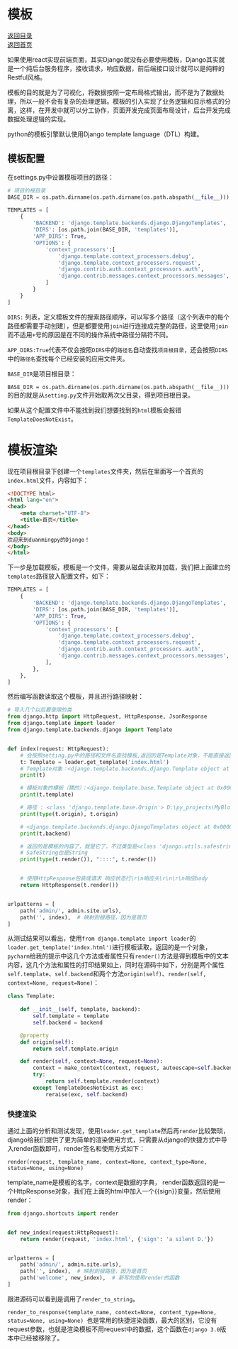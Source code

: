 # 模板
[返回目录](https://github.com/duanmingpy/python-interview/blob/master/django/%E7%9B%AE%E5%BD%95.md)         
[返回首页](https://github.com/duanmingpy/python-interview)           

如果使用react实现前端页面，其实Django就没有必要使用模板，Django其实就是一个纯后台服务程序，接收请求，响应数据，前后端接口设计就可以是纯粹的Restful风格。

模板的目的就是为了可视化，将数据按照一定布局格式输出，而不是为了数据处理，所以一般不会有复杂的处理逻辑。模板的引入实现了业务逻辑和显示格式的分离，这样，在开发中就可以分工协作，页面开发完成页面布局设计，后台开发完成数据处理逻辑的实现。 

python的模板引擎默认使用Django template language（DTL）构建。

## 模板配置

在settings.py中设置模板项目的路径：

```python
# 项目的根目录
BASE_DIR = os.path.dirname(os.path.dirname(os.path.abspath(__file__))) 

TEMPLATES = [
    {
        'BACKEND': 'django.template.backends.django.DjangoTemplates',
        'DIRS': [os.path.join(BASE_DIR, 'templates')],
        'APP_DIRS': True,
        'OPTIONS': {
            'context_processors':[
                'django.template.context_processors.debug',
                'django.template.context_processors.request',
                'django.contrib.auth.context_processors.auth',
                'django.contrib.messages.context_processors.messages',
            ]
        }
    }
]
```

`DIRS:` 列表，定义模板文件的搜索路径顺序，可以写多个路径（这个列表中的每个路径都需要手动创建），但是都要使用`join`进行连接成完整的路径，这里使用`join`而不适用`+`号的原因是在不同的操作系统中路径分隔符不同。

`APP_DIRS:True`代表不仅会按照`DIRS`中的`路径名`自动查找`项目根目录`，还会按照`DIRS`中的`路径名`查找每个已经安装的应用文件夹。

`BASE_DIR`是项目根目录：

`BASE_DIR = os.path.dirname(os.path.dirname(os.path.abspath(__file__)))`的目的就是从`setting.py`文件开始取两次父目录，得到项目根目录。

如果从这个配置文件中不能找到我们想要找到的`html`模板会报错`TemplateDoesNotExist`。

# 模板渲染

现在项目根目录下创建一个`templates`文件夹，然后在里面写一个首页的`index.html`文件，内容如下：

```html
<!DOCTYPE html>
<html lang="en">
<head>
    <meta charset="UTF-8">
    <title>首页</title>
</head>
<body>
欢迎来到duanmingpy的Django！
</body>
</html>
```

下一步是加载模板，模板是一个文件，需要从磁盘读取并加载，我们把上面建立的`templates`路径放入配置文件，如下：

```python
TEMPLATES = [
    {
        'BACKEND': 'django.template.backends.django.DjangoTemplates',
        'DIRS': [os.path.join(BASE_DIR, 'templates')],
        'APP_DIRS': True,
        'OPTIONS': {
            'context_processors': [
                'django.template.context_processors.debug',
                'django.template.context_processors.request',
                'django.contrib.auth.context_processors.auth',
                'django.contrib.messages.context_processors.messages',
            ],
        },
    },
]
```



然后编写函数读取这个模板，并且进行路径映射：

```python
# 导入几个以后要使用的类
from django.http import HttpRequest, HttpResponse, JsonResponse
from django.template import loader
from django.template.backends.django import Template


def index(request: HttpRequest):
    # 会按照setting.py中的路径和文件名查找模板,返回的是Template对象，不能直接返回
    t: Template = loader.get_template('index.html')
    # Template对象：<django.template.backends.django.Template object at 0x000002695F6817C8>
    print(t)

    # 模板对象的模板（猜的）：<django.template.base.Template object at 0x000002695F692F08>
    print(t.template)

    # 路径 : <class 'django.template.base.Origin'> D:\py_projects\MyBlog\templates\index.html
    print(type(t.origin), t.origin)

    # <django.template.backends.django.DjangoTemplates object at 0x0000013F9BA4F7C8>
    print(t.backend)

    # 返回的是模板的内容了，就是它了，不过类型是<class 'django.utils.safestring.SafeString'>
    # SafeString也是String
    print(type(t.render()), "::::", t.render())


    # 使用HttpResponse包装成请求 响应状态行\r\n响应头\r\n\r\n响应body
    return HttpResponse(t.render())


urlpatterns = [
    path('admin/', admin.site.urls),
    path('', index),  # 映射到根路径，因为是首页
]

```

从测试结果可以看出，使用`from django.template import loader`的`loader.get_template('index.html')`进行模板读取，返回的是一个对象，`pycharm`给我的提示中这几个方法或者属性只有`render()`方法是得到模板中的文本内容，这几个方法和属性的打印结果如上，同时在源码中如下，分别是两个属性`self.template`、`self.backend`和两个方法`origin(self)`、`render(self, context=None, request=None)`：

```python
class Template:
	
    def __init__(self, template, backend):
        self.template = template
        self.backend = backend

    @property
    def origin(self):
        return self.template.origin

    def render(self, context=None, request=None):
        context = make_context(context, request, autoescape=self.backend.engine.autoescape)
        try:
            return self.template.render(context)
        except TemplateDoesNotExist as exc:
            reraise(exc, self.backend)
```

### 快捷渲染

通过上面的分析和测试发现，使用`loader.get_template`然后再`render`比较繁琐，django给我们提供了更为简单的渲染使用方式，只需要从django的快捷方式中导入render函数即可，render签名和使用方式如下：

`render(request, template_name, context=None, context_type=None, status=None, using=None)`

template_name是模板的名字，context是数据的字典， render函数返回的是一个HttpResponse对象，我们在上面的html中加入一个{{sign}}变量，然后使用render：

```python		
from django.shortcuts import render


def new_index(request:HttpRequest):
    return render(request, 'index.html', {'sign': 'a silent D.'})


urlpatterns = [
    path('admin/', admin.site.urls),
    path('', index),  # 映射到根路径，因为是首页
    path('welcome', new_index),  # 新写的使用render的函数
]
```

跟进源码可以看到是调用了`render_to_string`。

`render_to_response(template_name, context=None, content_type=None, status=None,
using=None)
`也是常用的快捷渲染函数，最大的区别，它没有request参数，也就是渲染模板不用request中的数据，这个函数在`django 3.0`版本中已经被移除了。

